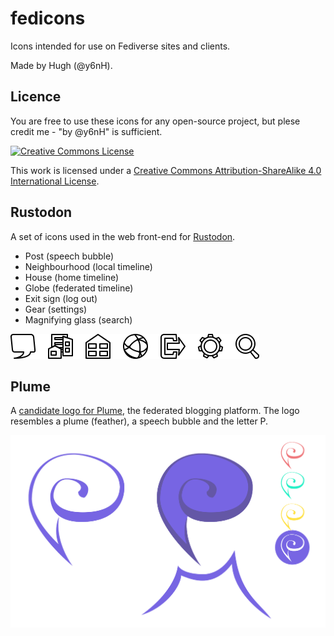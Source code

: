 # fedicons
Icons intended for use on Fediverse sites and clients.

Made by Hugh (@y6nH).


## Licence
You are free to use these icons for any open-source project, but plese credit me - "by @y6nH" is sufficient. 

<a rel="license" href="http://creativecommons.org/licenses/by-sa/4.0/"><img alt="Creative Commons License" style="border-width:0" src="https://i.creativecommons.org/l/by-sa/4.0/88x31.png" /></a>

This work is licensed under a <a rel="license" href="http://creativecommons.org/licenses/by-sa/4.0/">Creative Commons Attribution-ShareAlike 4.0 International License</a>.

## Rustodon
A set of icons used in the web front-end for [Rustodon](https://github.com/rustodon/rustodon/).

* Post (speech bubble)
* Neighbourhood (local timeline)
* House (home timeline)
* Globe (federated timeline)
* Exit sign (log out)
* Gear (settings)
* Magnifying glass (search)

<img src="Rustodon/rustodon-icons.png" alt="a set of black line-art icons" />

## Plume
A [candidate logo for Plume](https://fediverse.blog/~/PlumeDevelopment@baptiste.gelez.xyz/plume-needs-a-logo/), the federated blogging platform. The logo resembles a plume (feather), a speech bubble and the letter P.

<img style="height:auto; max-width:100%;" src="Plume/plume-variations.png" alt="Plume candidate logo, presented in outline and filled variations in the Plume colour palette, and as a plume of smoke above a volcano." />
